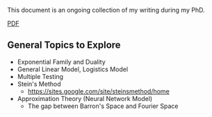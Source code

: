 This document is an ongoing collection of my writing during my PhD.

[PDF](https://raw.githack.com/wyq977/phd-notes/main/main.pdf)

## General Topics to Explore

* Exponential Family and Duality
* General Linear Model, Logistics Model
* Multiple Testing
* Stein's Method
    * https://sites.google.com/site/steinsmethod/home
* Approximation Theory (Neural Network Model) 
    * The gap between Barron's Space and Fourier Space